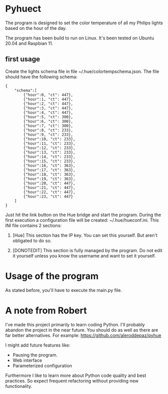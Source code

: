 # Pyhuect
The program is designed to set the color temperature of all my Philips lights based on the hour of the day.

The program has been build to run on Linux. It's been tested on Ubuntu 20.04 and Raspbian 11.

## first usage
Create the lights schema file in file ~/.hue/colortempschema.json. The file should have the following schema:
```
{
    "schema":[
        {"hour":0, "ct": 447},
        {"hour":1, "ct": 447},
        {"hour":2, "ct": 447},
        {"hour":3, "ct": 447},
        {"hour":4, "ct": 447},
        {"hour":5, "ct": 300},
        {"hour":6, "ct": 300},
        {"hour":7, "ct": 300},
        {"hour":8, "ct": 233},
        {"hour":9, "ct": 233},
        {"hour":10, "ct": 233},
        {"hour":11, "ct": 233},
        {"hour":12, "ct": 233},
        {"hour":13, "ct": 233},
        {"hour":14, "ct": 233},
        {"hour":15, "ct": 233},
        {"hour":16, "ct": 363},
        {"hour":17, "ct": 363},
        {"hour":18, "ct": 363},
        {"hour":19, "ct": 363},
        {"hour":20, "ct": 447},
        {"hour":21, "ct": 447},
        {"hour":22, "ct": 447},
        {"hour":23, "ct": 447}
    ]
}
```

Just hit the link button on the Hue bridge and start the program. During the first execution a configuration file will be created: ~/.hue/hueconf.ini. This INI file contains 2 sections:
1. [Hue]
This section has the IP key. You can set this yourself. But aren't obligated to do so.

2. [DONOTEDIT]
This section is fully managed by the program. Do not edit it yourself unless you know the username and want to set it yourself.

# Usage of the program
As stated before, you'll have to execute the main.py file.

# A note from Robert
I've made this project primarily to learn coding Python. I'll probably abandon the project in the near future. You should do as well as there are far better alternatives.
For example: https://github.com/aleroddepaz/pyhue

I might add future features like:
- Pausing the program.
- Web interface
- Parameterized configuration

Furthermore I like to learn more about Python code quality and best practices. So expect frequent refactoring without providing new functionality.